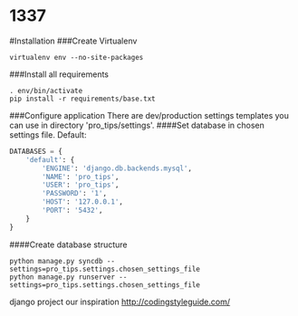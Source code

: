 1337
====
#Installation
###Create Virtualenv
```
virtualenv env --no-site-packages
```
###Install all requirements
```
. env/bin/activate
pip install -r requirements/base.txt
```
###Configure application
There are dev/production settings templates you can use in directory 'pro_tips/settings'.
####Set database in chosen settings file. Default:
```python
DATABASES = {
    'default': {
        'ENGINE': 'django.db.backends.mysql',
        'NAME': 'pro_tips',
        'USER': 'pro_tips',
        'PASSWORD': '1',
        'HOST': '127.0.0.1',
        'PORT': '5432',
    }
}
```
####Create database structure
```
python manage.py syncdb --settings=pro_tips.settings.chosen_settings_file
python manage.py runserver --settings=pro_tips.settings.chosen_settings_file
```


django project 
our inspiration
http://codingstyleguide.com/
